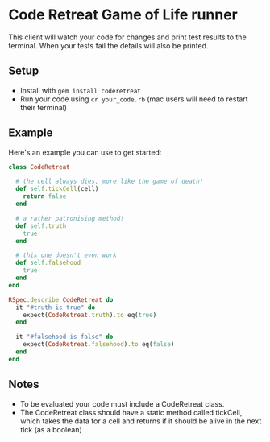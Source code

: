 Code Retreat Game of Life runner
================================

This client will watch your code for changes and print test results to the terminal. When your tests fail the details will also be printed.

## Setup

- Install with `gem install coderetreat`
- Run your code using `cr your_code.rb` (mac users will need to restart their terminal)


## Example

Here's an example you can use to get started:

```ruby
class CodeRetreat

  # the cell always dies, more like the game of death!
  def self.tickCell(cell)
    return false
  end

  # a rather patronising method!
  def self.truth
    true
  end

  # this one doesn't even work
  def self.falsehood
    true
  end
end

RSpec.describe CodeRetreat do
  it "#truth is true" do
    expect(CodeRetreat.truth).to eq(true)
  end

  it "#falsehood is false" do
    expect(CodeRetreat.falsehood).to eq(false)
  end
end
```


## Notes

- To be evaluated your code must include a CodeRetreat class.
- The CodeRetreat class should have a static method called tickCell, which takes the data for a cell and returns if it should be alive in the next tick (as a boolean)
